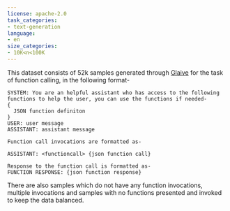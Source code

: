 ```yaml
---
license: apache-2.0
task_categories:
- text-generation
language:
- en
size_categories:
- 10K<n<100K
---
```


This dataset consists of 52k samples generated through [Glaive](https://glaive.ai) for the task of function calling, in the following format-

```
SYSTEM: You are an helpful assistant who has access to the following functions to help the user, you can use the functions if needed-
{
  JSON function definiton
}
USER: user message
ASSISTANT: assistant message

Function call invocations are formatted as-

ASSISTANT: <functioncall> {json function call}

Response to the function call is formatted as-
FUNCTION RESPONSE: {json function response}
```

There are also samples which do not have any function invocations, multiple invocations and samples with no functions presented and invoked to keep the data balanced.